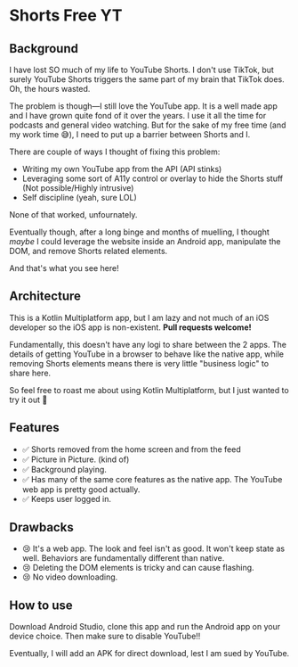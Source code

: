 # Shorts Free YT

## Background

I have lost SO much of my life to YouTube Shorts. I don't use TikTok, but surely YouTube Shorts triggers the same part of my brain that TikTok does. Oh, the hours wasted. 

The problem is though—I still love the YouTube app. It is a well made app and I have grown quite fond of it over the years. I use it all the time for podcasts and general video watching. But for the sake of my free time (and my work time 😅), I need to put up a barrier between Shorts and I.

There are couple of ways I thought of fixing this problem:
- Writing my own YouTube app from the API (API stinks)
- Leveraging some sort of A11y control or overlay to hide the Shorts stuff (Not possible/Highly intrusive)
- Self discipline (yeah, sure LOL)

None of that worked, unfournately. 

Eventually though, after a long binge and months of muelling, I thought _maybe_ I could leverage the website inside an Android app, manipulate the DOM, and remove Shorts related elements. 

And that's what you see here!

## Architecture

This is a Kotlin Multiplatform app, but I am lazy and not much of an iOS developer so the iOS app is non-existent. **Pull requests welcome!**

Fundamentally, this doesn't have any logi to share between the 2 apps. The details of getting YouTube in a browser to behave like the native app, while removing Shorts elements means there is very little "business logic" to share here.

So feel free to roast me about using Kotlin Multiplatform, but I just wanted to try it out 🤣

## Features

- ✅ Shorts removed from the home screen and from the feed
- ✅ Picture in Picture. (kind of)
- ✅ Background playing.
- ✅ Has many of the same core features as the native app. The YouTube web app is pretty good actually.
- ✅ Keeps user logged in.

## Drawbacks

- 😢 It's a web app. The look and feel isn't as good. It won't keep state as well. Behaviors are fundamentally different than native.
- 😢 Deleting the DOM elements is tricky and can cause flashing.
- 😢 No video downloading. 

## How to use

Download Android Studio, clone this app and run the Android app on your device choice. Then make sure to disable YouTube!!

Eventually, I will add an APK for direct download, lest I am sued by YouTube.
